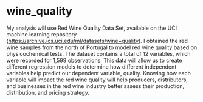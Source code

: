 # wine_quality
My analysis will use Red Wine Quality Data Set, available on the UCI machine learning repository (https://archive.ics.uci.edu/ml/datasets/wine+quality). I obtained the red wine samples from the north of Portugal to model red wine quality based on physicochemical tests. The dataset contains a total of 12 variables, which were recorded for 1,599 observations. This data will allow us to create different regression models to determine how different independent variables help predict our dependent variable, quality. Knowing how each variable will impact the red wine quality will help producers, distributors, and businesses in the red wine industry better assess their production, distribution, and pricing strategy.
